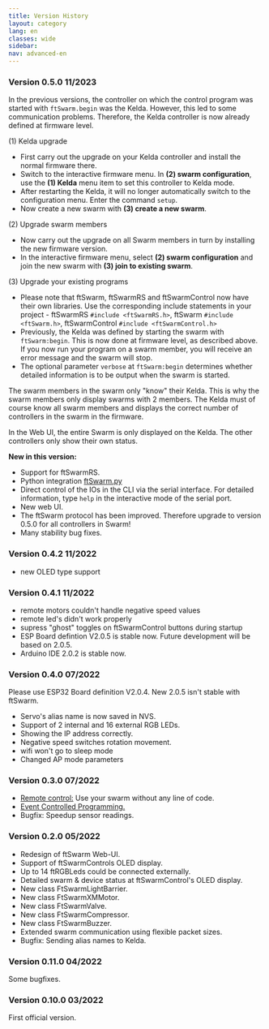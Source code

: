 ```yaml
---
title: Version History
layout: category
lang: en
classes: wide
sidebar:
nav: advanced-en
---
```

### Version 0.5.0 11/2023

In the previous versions, the controller on which the control program was started with ``ftSwarm.begin`` was the Kelda.
However, this led to some communication problems.
Therefore, the Kelda controller is now already defined at firmware level.

(1) Kelda upgrade

- First carry out the upgrade on your Kelda controller and install the normal firmware there.
- Switch to the interactive firmware menu. In **(2) swarm configuration**, use the **(1) Kelda** menu item to set this controller to Kelda mode.
- After restarting the Kelda, it will no longer automatically switch to the configuration menu. Enter the command ``setup``.
- Now create a new swarm with **(3) create a new swarm**.

(2) Upgrade swarm members

- Now carry out the upgrade on all Swarm members in turn by installing the new firmware version.
- In the interactive firmware menu, select **(2) swarm configuration** and join the new swarm with **(3) join to existing swarm**.

(3) Upgrade your existing programs

- Please note that ftSwarm, ftSwarmRS and ftSwarmControl now have their own libraries. Use the corresponding include statements in your project - ftSwarmRS ``#include <ftSwarmRS.h>``, ftSwarm ``#include <ftSwarm.h>``, ftSwarmControl ``#include <ftSwarmControl.h>``  
- Previously, the Kelda was defined by starting the swarm with ``ftSwarm:begin``. This is now done at firmware level, as described above. If you now run your program on a swarm member, you will receive an error message and the swarm will stop.
- The optional parameter ``verbose`` at ``ftSwarm:begin`` determines whether detailed information is to be output when the swarm is started.

The swarm members in the swarm only "know" their Kelda. This is why the swarm members only display swarms with 2 members.
The Kelda must of course know all swarm members and displays the correct number of controllers in the swarm in the firmware.

In the Web UI, the entire Swarm is only displayed on the Kelda. The other controllers only show their own status.

**New in this version:**

- Support for ftSwarmRS.
- Python integration [ftSwarm.py](https://bloeckchengrafik.de/ftswarm.py/)
- Direct control of the IOs in the CLI via the serial interface. For detailed information, type ``help`` in the interactive mode of the serial port.
- New web UI.  
- The ftSwarm protocol has been improved. Therefore upgrade to version 0.5.0 for all controllers in Swarm!
- Many stability bug fixes.

### Version 0.4.2 11/2022

- new OLED type support

### Version 0.4.1 11/2022

- remote motors couldn't handle negative speed values
- remote led's didn't work properly
- supress "ghost" toggles on ftSwarmControl buttons during startup
- ESP Board defintion V2.0.5 is stable now. Future development will be based on 2.0.5.
- Arduino IDE 2.0.2 is stable now.

### Version 0.4.0 07/2022

Please use ESP32 Board definition V2.0.4. New 2.0.5 isn't stable with ftSwarm.

- Servo's alias name is now saved in NVS.
- Support of 2 internal and 16 external RGB LEDs.
- Showing the IP address correctly.
- Negative speed switches rotation movement.
- wifi won't go to sleep mode
- Changed AP mode parameters

### Version 0.3.0 07/2022

- [Remote control:](../setup/configure_your_device/remote_control) Use your swarm without any line of code.
- [Event Controlled Programming.](../cpp/YourFirstApplication/EventControlled)
- Bugfix: Speedup sensor readings.

### Version 0.2.0 05/2022

- Redesign of ftSwarm Web-UI.
- Support of ftSwarmControls OLED display.
- Up to 14 ftRGBLeds could be connected externally.
- Detailed swarm & device status at ftSwarmControl's OLED display.
- New class FtSwarmLightBarrier.
- New class FtSwarmXMMotor.
- New class FtSwarmValve.
- New class FtSwarmCompressor.
- New class FtSwarmBuzzer.
- Extended swarm communication using flexible packet sizes.
- Bugfix: Sending alias names to Kelda.

### Version 0.11.0 04/2022

Some bugfixes.

### Version 0.10.0 03/2022

First official version.